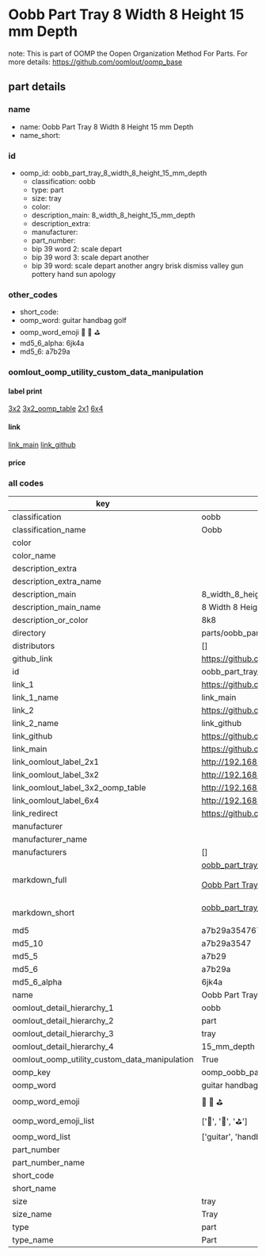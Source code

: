 # Oobb Part Tray 8 Width 8 Height 15 mm Depth  

note: This is part of OOMP the Oopen Organization Method For Parts. For more details: https://github.com/oomlout/oomp_base

##  part details
  







### name
* name: Oobb Part Tray 8 Width 8 Height 15 mm Depth
* name_short: 
### id
* oomp_id: oobb_part_tray_8_width_8_height_15_mm_depth
  * classification: oobb
  * type: part
  * size: tray
  * color: 
  * description_main: 8_width_8_height_15_mm_depth
  * description_extra: 
  * manufacturer: 
  * part_number: 
  * bip 39 word 2: scale depart
  * bip 39 word 3: scale depart another
  * bip 39 word: scale depart another angry brisk dismiss valley gun pottery hand sun apology

### other_codes
* short_code: 
* oomp_word: guitar handbag golf
* oomp_word_emoji :guitar: :handbag: :golf:
* md5_6_alpha: 6jk4a
* md5_6: a7b29a






### oomlout_oomp_utility_custom_data_manipulation
#### label print
[3x2](http://192.168.1.245:1112/?label=oomp%206jk4a)
[3x2_oomp_table](http://192.168.1.108:1112/?label=oomp%206jk4a)
[2x1](http://192.168.1.242:1112/?label=oomp%206jk4a)
[6x4](http://192.168.1.55:1112/?label=oomp%206jk4a)    

#### link

[link_main](https://github.com/oomlout/oomlout_oomp_version_1_messy/tree/main/parts/oobb_part_tray_8_width_8_height_15_mm_depth) [link_github](https://github.com/oomlout/oomlout_oomp_version_1_messy/tree/main/parts/oobb_part_tray_8_width_8_height_15_mm_depth)                             

#### price







### all codes 
| key | value |  
| --- | --- |  
| classification | oobb |  
| classification_name | Oobb |  
| color |  |  
| color_name |  |  
| description_extra |  |  
| description_extra_name |  |  
| description_main | 8_width_8_height_15_mm_depth |  
| description_main_name | 8 Width 8 Height 15 mm Depth |  
| description_or_color | 8k8 |  
| directory | parts/oobb_part_tray_8_width_8_height_15_mm_depth |  
| distributors | [] |  
| github_link | https://github.com/oomlout/oomlout_oomp_part_src/tree/main/parts/oobb_part_tray_8_width_8_height_15_mm_depth |  
| id | oobb_part_tray_8_width_8_height_15_mm_depth |  
| link_1 | https://github.com/oomlout/oomlout_oomp_version_1_messy/tree/main/parts/oobb_part_tray_8_width_8_height_15_mm_depth |  
| link_1_name | link_main |  
| link_2 | https://github.com/oomlout/oomlout_oomp_version_1_messy/tree/main/parts/oobb_part_tray_8_width_8_height_15_mm_depth |  
| link_2_name | link_github |  
| link_github | https://github.com/oomlout/oomlout_oomp_version_1_messy/tree/main/parts/oobb_part_tray_8_width_8_height_15_mm_depth |  
| link_main | https://github.com/oomlout/oomlout_oomp_version_1_messy/tree/main/parts/oobb_part_tray_8_width_8_height_15_mm_depth |  
| link_oomlout_label_2x1 | http://192.168.1.242:1112/?label=oomp%206jk4a |  
| link_oomlout_label_3x2 | http://192.168.1.245:1112/?label=oomp%206jk4a |  
| link_oomlout_label_3x2_oomp_table | http://192.168.1.108:1112/?label=oomp%206jk4a |  
| link_oomlout_label_6x4 | http://192.168.1.55:1112/?label=oomp%206jk4a |  
| link_redirect | https://github.com/oomlout/oomlout_oomp_version_1_messy/tree/main/parts/oobb_part_tray_8_width_8_height_15_mm_depth |  
| manufacturer |  |  
| manufacturer_name |  |  
| manufacturers | [] |  
| markdown_full | [oobb_part_tray_8_width_8_height_15_mm_depth](none)<br>[](none)<br>[Oobb Part Tray 8 Width 8 Height 15 Mm Depth](none)<br><br> |  
| markdown_short | [oobb_part_tray_8_width_8_height_15_mm_depth](none)<br><br> |  
| md5 | a7b29a354767fe1cfd0e208e130eb600 |  
| md5_10 | a7b29a3547 |  
| md5_5 | a7b29 |  
| md5_6 | a7b29a |  
| md5_6_alpha | 6jk4a |  
| name | Oobb Part Tray 8 Width 8 Height 15 mm Depth |  
| oomlout_detail_hierarchy_1 | oobb |  
| oomlout_detail_hierarchy_2 | part |  
| oomlout_detail_hierarchy_3 | tray |  
| oomlout_detail_hierarchy_4 | 15_mm_depth |  
| oomlout_oomp_utility_custom_data_manipulation | True |  
| oomp_key | oomp_oobb_part_tray_8_width_8_height_15_mm_depth |  
| oomp_word | guitar handbag golf |  
| oomp_word_emoji | :guitar: :handbag: :golf: |  
| oomp_word_emoji_list | [':guitar:', ':handbag:', ':golf:'] |  
| oomp_word_list | ['guitar', 'handbag', 'golf'] |  
| part_number |  |  
| part_number_name |  |  
| short_code |  |  
| short_name |  |  
| size | tray |  
| size_name | Tray |  
| type | part |  
| type_name | Part |  
